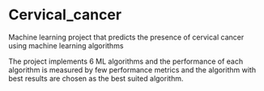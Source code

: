 # Cervical_cancer
Machine learning project that predicts the presence of cervical cancer using machine learning algorithms

The project implements 6 ML algorithms and the performance of each algorithm is measured by few performance metrics and the algorithm with best results are chosen as the best suited algorithm. 
